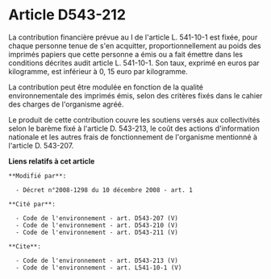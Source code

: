 # Article D543-212

La contribution financière prévue au I de l'article L. 541-10-1 est fixée, pour chaque personne tenue de s'en acquitter,
proportionnellement au poids des imprimés papiers que cette personne a émis ou a fait émettre dans les conditions décrites
audit article L. 541-10-1. Son taux, exprimé en euros par kilogramme, est inférieur à 0, 15 euro par kilogramme. 

La contribution peut être modulée en fonction de la qualité environnementale des imprimés émis, selon des critères fixés dans
le cahier des charges de l'organisme agréé. 

Le produit de cette contribution couvre les soutiens versés aux collectivités selon le barème fixé à l'article D. 543-213, le
coût des actions d'information nationale et les autres frais de fonctionnement de l'organisme mentionné à l'article D.
543-207.

**Liens relatifs à cet article**

	**Modifié par**:

	  - Décret n°2008-1298 du 10 décembre 2008 - art. 1

	**Cité par**:

	  - Code de l'environnement - art. D543-207 (V)
	  - Code de l'environnement - art. D543-210 (V)
	  - Code de l'environnement - art. D543-211 (V)

	**Cite**:

	  - Code de l'environnement - art. D543-213 (V)
	  - Code de l'environnement - art. L541-10-1 (V)
